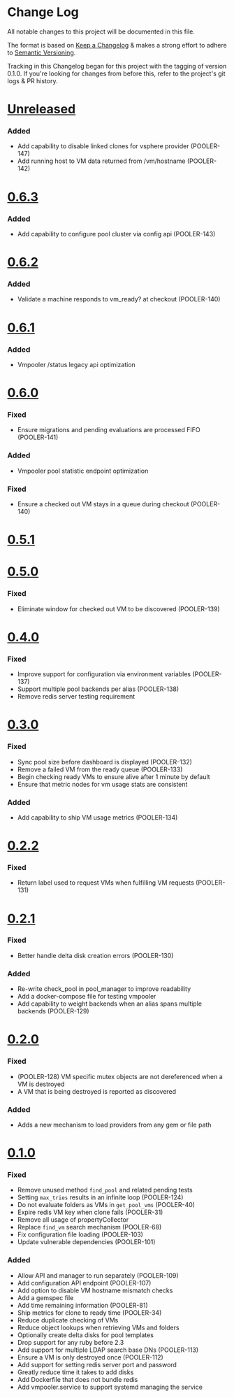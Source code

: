 # Change Log

All notable changes to this project will be documented in this file.

The format is based on
[Keep a Changelog](http://keepachangelog.com)
& makes a strong effort to adhere to
[Semantic Versioning](http://semver.org).

Tracking in this Changelog began for this project with the tagging of version 0.1.0.
If you're looking for changes from before this, refer to the project's
git logs & PR history.
# [Unreleased](https://github.com/puppetlabs/vmpooler/compare/0.6.3...master)

### Added
- Add capability to disable linked clones for vsphere provider (POOLER-147)
- Add running host to VM data returned from /vm/hostname (POOLER-142)

# [0.6.3](https://github.com/puppetlabs/vmpooler/compare/0.6.2...0.6.3)

### Added
- Add capability to configure pool cluster via config api (POOLER-143)

# [0.6.2](https://github.com/puppetlabs/vmpooler/compare/0.6.1...0.6.2)

### Added
- Validate a machine responds to vm\_ready? at checkout (POOLER-140)

# [0.6.1](https://github.com/puppetlabs/vmpooler/compare/0.6.0...0.6.1)

### Added
- Vmpooler /status legacy api optimization

# [0.6.0](https://github.com/puppetlabs/vmpooler/compare/0.5.1...0.6.0)

### Fixed
- Ensure migrations and pending evaluations are processed FIFO (POOLER-141)

### Added
- Vmpooler pool statistic endpoint optimization

### Fixed
 - Ensure a checked out VM stays in a queue during checkout (POOLER-140)

# [0.5.1](https://github.com/puppetlabs/vmpooler/compare/0.5.0...0.5.1)

# [0.5.0](https://github.com/puppetlabs/vmpooler/compare/0.4.0...0.5.0)

### Fixed
 - Eliminate window for checked out VM to be discovered (POOLER-139)

# [0.4.0](https://github.com/puppetlabs/vmpooler/compare/0.3.0...0.4.0)

### Fixed
 - Improve support for configuration via environment variables (POOLER-137)
 - Support multiple pool backends per alias (POOLER-138)
 - Remove redis server testing requirement

# [0.3.0](https://github.com/puppetlabs/vmpooler/compare/0.2.2...0.3.0)

### Fixed
- Sync pool size before dashboard is displayed (POOLER-132)
- Remove a failed VM from the ready queue (POOLER-133)
- Begin checking ready VMs to ensure alive after 1 minute by default
- Ensure that metric nodes for vm usage stats are consistent

### Added
- Add capability to ship VM usage metrics (POOLER-134)

# [0.2.2](https://github.com/puppetlabs/vmpooler/compare/0.2.1...0.2.2)

### Fixed
- Return label used to request VMs when fulfilling VM requests (POOLER-131)

# [0.2.1](https://github.com/puppetlabs/vmpooler/compare/0.2.0...0.2.1)

### Fixed
- Better handle delta disk creation errors (POOLER-130)

### Added
- Re-write check\_pool in pool\_manager to improve readability
- Add a docker-compose file for testing vmpooler
- Add capability to weight backends when an alias spans multiple backends (POOLER-129)

# [0.2.0](https://github.com/puppetlabs/vmpooler/compare/0.1.0...0.2.0)

### Fixed
- (POOLER-128) VM specific mutex objects are not dereferenced when a VM is destroyed
- A VM that is being destroyed is reported as discovered

### Added
- Adds a new mechanism to load providers from any gem or file path

# [0.1.0](https://github.com/puppetlabs/vmpooler/compare/4c858d012a262093383e57ea6db790521886d8d4...master)

### Fixed
- Remove unused method `find_pool` and related pending tests
- Setting `max_tries` results in an infinite loop (POOLER-124)
- Do not evaluate folders as VMs in `get_pool_vms` (POOLER-40)
- Expire redis VM key when clone fails (POOLER-31)
- Remove all usage of propertyCollector
- Replace `find_vm` search mechanism (POOLER-68)
- Fix configuration file loading (POOLER-103)
- Update vulnerable dependencies (POOLER-101)

### Added

- Allow API and manager to run separately (POOLER-109)
- Add configuration API endpoint (POOLER-107)
- Add option to disable VM hostname mismatch checks
- Add a gemspec file
- Add time remaining information (POOLER-81)
- Ship metrics for clone to ready time (POOLER-34)
- Reduce duplicate checking of VMs
- Reduce object lookups when retrieving VMs and folders
- Optionally create delta disks for pool templates
- Drop support for any ruby before 2.3
- Add support for multiple LDAP search base DNs (POOLER-113)
- Ensure a VM is only destroyed once (POOLER-112)
- Add support for setting redis server port and password
- Greatly reduce time it takes to add disks
- Add Dockerfile that does not bundle redis
- Add vmpooler.service to support systemd managing the service
